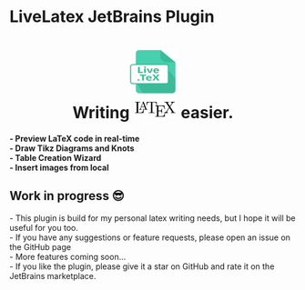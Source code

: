 # LiveLatex JetBrains Plugin

<!-- Plugin description -->

<h1 align="center">
    <a href="">
      <img src="https://raw.githubusercontent.com/bg-omar/LiveLatex/refs/heads/main/src/main/resources/META-INF/pluginIcon.png" width="84" height="84" alt="logo"/>
    </a><br/>
   Writing       <img src="https://raw.githubusercontent.com/bg-omar/LiveLatex/refs/heads/main/src/main/resources/icons/LaTeX_logo.png"  height="32" alt="LaTeX"/> easier.
</h1>
<h4>
 - Preview LaTeX code in real-time <br>
 - Draw Tikz Diagrams and Knots <br>
 - Table Creation Wizard <br>
 - Insert images from local <br>
</h4>
<h2>Work in progress 😎 </h2> 
 - This plugin is build for my personal latex writing needs, but I hope it will be useful for you too. <br>
 - If you have any suggestions or feature requests, please open an issue on the GitHub page  <br>
 - More features coming soon... <br>
 - If you like the plugin, please give it a star on GitHub and rate it on the JetBrains marketplace. <br>

<!-- Plugin description end -->